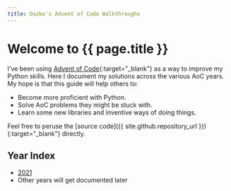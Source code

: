 ```yaml
---
title: Dazbo's Advent of Code Walkthroughs
---
```

# Welcome to {{ page.title }}

I've been using [Advent of Code](https://adventofcode.com/){:target="_blank"} as a way to improve my Python skills. 
Here I document my solutions across the various AoC years. 
My hope is that this guide will help others to:

- Become more proficient with Python.
- Solve AoC problems they might be stuck with.
- Learn some new libraries and inventive ways of doing things.

Feel free to peruse the [source code]({{ site.github.repository_url }}){:target="_blank"} directly.

## Year Index

- [2021](./2021)
- Other years will get documented later
